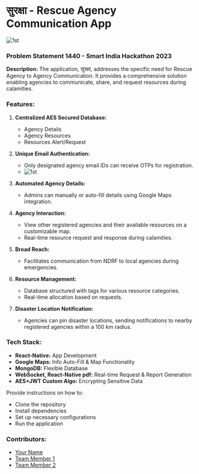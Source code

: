 # सुरक्षा - Rescue Agency Communication App

![1st](https://github.com/Samueal07/SIH-Frontend-2/assets/99087302/6a4822d5-a4ef-4535-85e6-e75bca490700)

### Problem Statement 1440 - Smart India Hackathon 2023

**Description:** 
The application, सुरक्षा, addresses the specific need for Rescue Agency to Agency Communication. It provides a comprehensive solution enabling agencies to communicate, share, and request resources during calamities.

### Features:

1. **Centralized AES Secured Database:** 
   - Agency Details
   - Agency Resources
   - Resources Alert/Request

2. **Unique Email Authentication:**
   - Only designated agency email IDs can receive OTPs for registration.
   - ![1st](https://github.com/Samueal07/SIH-Frontend-2/assets/99087302/42bd2e14-8c96-41d9-aa8e-54ce659f69ce)


3. **Automated Agency Details:**
   - Admins can manually or auto-fill details using Google Maps integration.

4. **Agency Interaction:**
   - View other registered agencies and their available resources on a customizable map.
   - Real-time resource request and response during calamities.

5. **Broad Reach:**
   - Facilitates communication from NDRF to local agencies during emergencies.

6. **Resource Management:**
   - Database structured with tags for various resource categories.
   - Real-time allocation based on requests.

7. **Disaster Location Notification:**
   - Agencies can pin disaster locations, sending notifications to nearby registered agencies within a 100 km radius.

### Tech Stack:

- **React-Native:** App Development
- **Google Maps:** Info Auto-Fill & Map Functionality
- **MongoDB:** Flexible Database
- **WebSocket, React-Native pdf:** Real-time Request & Report Generation
- **AES+JWT Custom Algo:** Encrypting Sensitive Data


Provide instructions on how to:
- Clone the repository
- Install dependencies
- Set up necessary configurations
- Run the application

### Contributors:

- [Your Name](link_to_your_profile)
- [Team Member 1](link_to_profile)
- [Team Member 2](link_to_profile)

